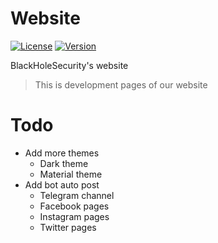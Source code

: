 # Website
[![License](https://img.shields.io/badge/license-MIT-green.svg)](LICENSE)
[![Version](https://img.shields.io/badge/version-0.1-red.svg)]()

BlackHoleSecurity's website
> This is development pages of our website

# Todo
* Add more themes
  * Dark theme
  * Material theme
* Add bot auto post
  * Telegram channel
  * Facebook pages
  * Instagram pages
  * Twitter pages
